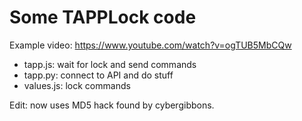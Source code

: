 # Some TAPPLock code

Example video: https://www.youtube.com/watch?v=ogTUB5MbCQw

- tapp.js: wait for lock and send commands
- tapp.py: connect to API and do stuff
- values.js: lock commands

Edit: now uses MD5 hack found by cybergibbons.
